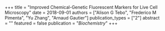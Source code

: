 +++
title = "Improved Chemical-Genetic Fluorescent Markers for Live Cell Microscopy"
date = 2018-09-01
authors = ["Alison G Tebo", "Frederico M Pimenta", "Yu Zhang", "Arnaud Gautier"]
publication_types = ["2"]
abstract = ""
featured = false
publication = "*Biochemistry*"
+++

